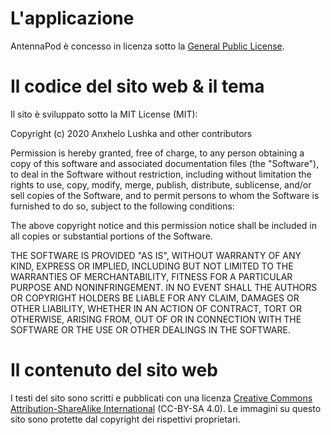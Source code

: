 # L'applicazione

AntennaPod è concesso in licenza sotto la [General Public License](https://github.com/AntennaPod/AntennaPod/blob/develop/LICENSE).

# Il codice del sito web & il tema

Il sito è sviluppato sotto la MIT License (MIT):

Copyright (c) 2020 Anxhelo Lushka and other contributors

Permission is hereby granted, free of charge, to any person obtaining a copy of
this software and associated documentation files (the "Software"), to deal in
the Software without restriction, including without limitation the rights to
use, copy, modify, merge, publish, distribute, sublicense, and/or sell copies of
the Software, and to permit persons to whom the Software is furnished to do so,
subject to the following conditions:

The above copyright notice and this permission notice shall be included in all
copies or substantial portions of the Software.

THE SOFTWARE IS PROVIDED "AS IS", WITHOUT WARRANTY OF ANY KIND, EXPRESS OR
IMPLIED, INCLUDING BUT NOT LIMITED TO THE WARRANTIES OF MERCHANTABILITY, FITNESS
FOR A PARTICULAR PURPOSE AND NONINFRINGEMENT. IN NO EVENT SHALL THE AUTHORS OR
COPYRIGHT HOLDERS BE LIABLE FOR ANY CLAIM, DAMAGES OR OTHER LIABILITY, WHETHER
IN AN ACTION OF CONTRACT, TORT OR OTHERWISE, ARISING FROM, OUT OF OR IN
CONNECTION WITH THE SOFTWARE OR THE USE OR OTHER DEALINGS IN THE SOFTWARE.

# Il contenuto del sito web

I testi del sito sono scritti e pubblicati con una licenza [Creative Commons
Attribution-ShareAlike International](http://creativecommons.org/licenses/by-sa/4.0/legalcode)
(CC-BY-SA 4.0). Le immagini su questo sito sono protette dal copyright dei
rispettivi proprietari.
